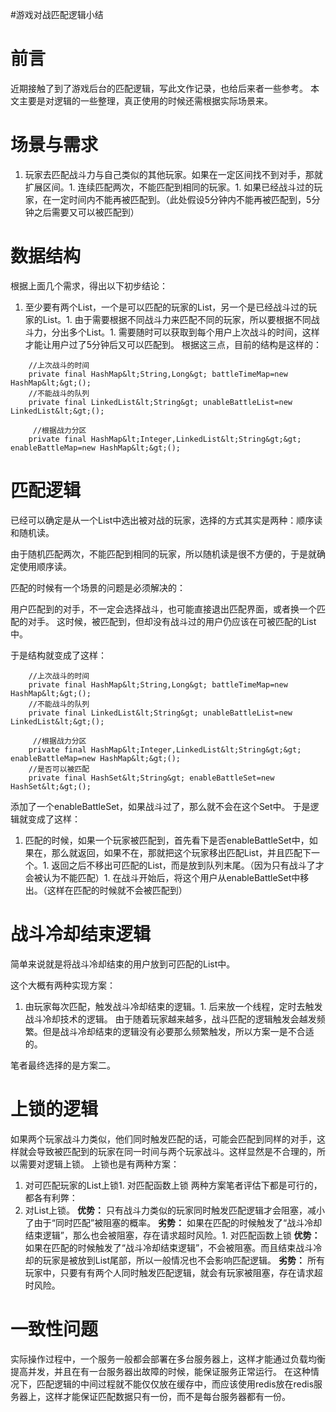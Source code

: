 #游戏对战匹配逻辑小结
# 前言

近期接触了到了游戏后台的匹配逻辑，写此文作记录，也给后来者一些参考。 本文主要是对逻辑的一些整理，真正使用的时候还需根据实际场景来。

# 场景与需求
1. 玩家去匹配战斗力与自己类似的其他玩家。如果在一定区间找不到对手，那就扩展区间。1. 连续匹配两次，不能匹配到相同的玩家。1. 如果已经战斗过的玩家，在一定时间内不能再被匹配到。（此处假设5分钟内不能再被匹配到，5分钟之后需要又可以被匹配到）
# 数据结构

根据上面几个需求，得出以下初步结论：
1. 至少要有两个List，一个是可以匹配的玩家的List，另一个是已经战斗过的玩家的List。1. 由于需要根据不同战斗力来匹配不同的玩家，所以要根据不同战斗力，分出多个List。1. 需要随时可以获取到每个用户上次战斗的时间，这样才能让用户过了5分钟后又可以匹配到。
根据这三点，目前的结构是这样的：

```
    //上次战斗的时间
    private final HashMap&lt;String,Long&gt; battleTimeMap=new HashMap&lt;&gt;();
    //不能战斗的队列
    private final LinkedList&lt;String&gt; unableBattleList=new LinkedList&lt;&gt;();
    
     //根据战力分区
    private final HashMap&lt;Integer,LinkedList&lt;String&gt;&gt;  enableBattleMap=new HashMap&lt;&gt;();  

```

# 匹配逻辑

已经可以确定是从一个List中选出被对战的玩家，选择的方式其实是两种：顺序读和随机读。

由于随机匹配两次，不能匹配到相同的玩家，所以随机读是很不方便的，于是就确定使用顺序读。

匹配的时候有一个场景的问题是必须解决的：

>  
 用户匹配到的对手，不一定会选择战斗，也可能直接退出匹配界面，或者换一个匹配的对手。 这时候，被匹配到，但却没有战斗过的用户仍应该在可被匹配的List中。 


于是结构就变成了这样：

```
    //上次战斗的时间
    private final HashMap&lt;String,Long&gt; battleTimeMap=new HashMap&lt;&gt;();
    //不能战斗的队列
    private final LinkedList&lt;String&gt; unableBattleList=new LinkedList&lt;&gt;();
    
     //根据战力分区
    private final HashMap&lt;Integer,LinkedList&lt;String&gt;&gt;  enableBattleMap=new HashMap&lt;&gt;();  
    //是否可以被匹配
    private final HashSet&lt;String&gt; enableBattleSet=new HashSet&lt;&gt;();

```

添加了一个enableBattleSet，如果战斗过了，那么就不会在这个Set中。 于是逻辑就变成了这样：
1. 匹配的时候，如果一个玩家被匹配到，首先看下是否enableBattleSet中，如果在，那么就返回，如果不在，那就把这个玩家移出匹配List，并且匹配下一个。1. 返回之后不移出可匹配的List，而是放到队列末尾。（因为只有战斗了才会被认为不能匹配）1. 在战斗开始后，将这个用户从enableBattleSet中移出。（这样在匹配的时候就不会被匹配到）
# 战斗冷却结束逻辑

简单来说就是将战斗冷却结束的用户放到可匹配的List中。

这个大概有两种实现方案：
1. 由玩家每次匹配，触发战斗冷却结束的逻辑。1. 后来放一个线程，定时去触发战斗冷却技术的逻辑。
由于随着玩家越来越多，战斗匹配的逻辑触发会越发频繁。但是战斗冷却结束的逻辑没有必要那么频繁触发，所以方案一是不合适的。

笔者最终选择的是方案二。

# 上锁的逻辑

如果两个玩家战斗力类似，他们同时触发匹配的话，可能会匹配到同样的对手，这样就会导致被匹配到的玩家在同一时间与两个玩家战斗。这样显然是不合理的，所以需要对逻辑上锁。 上锁也是有两种方案：
1. 对可匹配玩家的List上锁1. 对匹配函数上锁
两种方案笔者评估下都是可行的，都各有利弊：
1. 对List上锁。 **优势：** 只有战斗力类似的玩家同时触发匹配逻辑才会阻塞，减小了由于“同时匹配”被阻塞的概率。 **劣势：** 如果在匹配的时候触发了“战斗冷却结束逻辑”，那么也会被阻塞，存在请求超时风险。1. 对匹配函数上锁 **优势：** 如果在匹配的时候触发了“战斗冷却结束逻辑”，不会被阻塞。而且结束战斗冷却的玩家是被放到List尾部，所以一般情况也不会影响匹配逻辑。 **劣势：** 所有玩家中，只要有有两个人同时触发匹配逻辑，就会有玩家被阻塞，存在请求超时风险。
# 一致性问题

实际操作过程中，一个服务一般都会部署在多台服务器上，这样才能通过负载均衡提高并发，并且在有一台服务器出故障的时候，能保证服务正常运行。 在这种情况下，匹配逻辑的中间过程就不能仅仅放在缓存中，而应该使用redis放在redis服务器上，这样才能保证匹配数据只有一份，而不是每台服务器都有一份。
